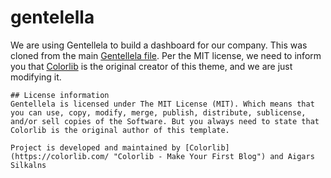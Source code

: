 # gentelella

We are using Gentellela to build a dashboard for our company. This was cloned from the main [Gentellela file](https://github.com/puikinsh/gentelella). Per the MIT license, we need to inform you that [Colorlib](https://colorlib.com) is the original creator of this theme, and we are just modifying it.

```
## License information
Gentellela is licensed under The MIT License (MIT). Which means that you can use, copy, modify, merge, publish, distribute, sublicense, and/or sell copies of the Software. But you always need to state that Colorlib is the original author of this template.

Project is developed and maintained by [Colorlib](https://colorlib.com/ "Colorlib - Make Your First Blog") and Aigars Silkalns
